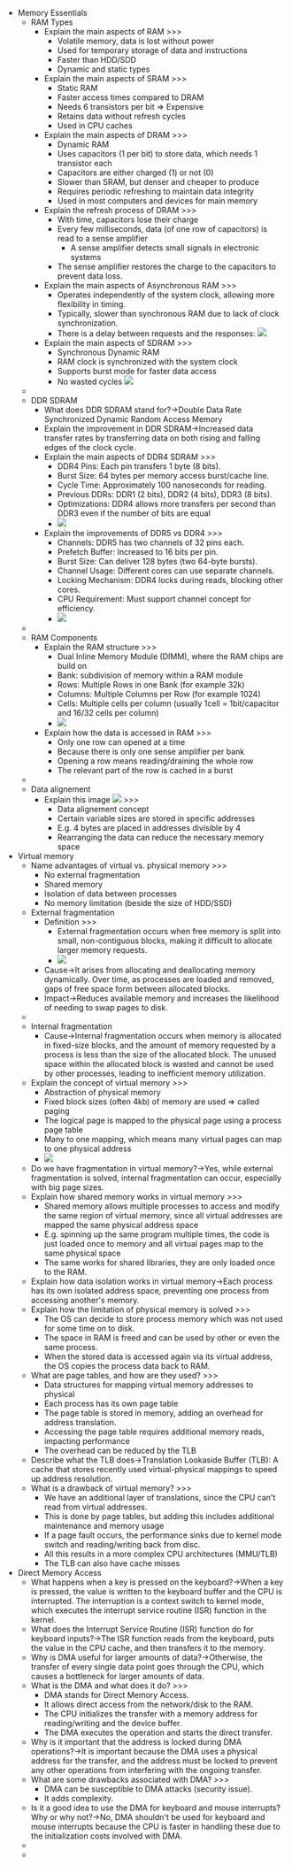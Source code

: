 - Memory Essentials
    - RAM Types
        - Explain the main aspects of RAM >>>
            - Volatile memory, data is lost without power
            - Used for temporary storage of data and instructions
            - Faster than HDD/SDD
            - Dynamic and static types
        - Explain the main aspects of SRAM >>>
            - Static RAM
            - Faster access times compared to DRAM
            - Needs 6 transistors per bit ⇒ Expensive
            - Retains data without refresh cycles
            - Used in CPU caches
        - Explain the main aspects of DRAM >>>
            - Dynamic RAM
            - Uses capacitors (1 per bit) to store data, which needs 1 transistor each
            - Capacitors are either charged (1) or not (0)
            - Slower than SRAM, but denser and cheaper to produce
            - Requires periodic refreshing to maintain data integrity
            - Used in most computers and devices for main memory
        - Explain the refresh process of DRAM >>>
            - With time, capacitors lose their charge
            - Every few milliseconds, data (of one row of capacitors) is read to a sense amplifier
                - A sense amplifier detects small signals in electronic systems
            - The sense amplifier restores the charge to the capacitors to prevent data loss.
        - Explain the main aspects of Asynchronous RAM >>>
            - Operates independently of the system clock, allowing more flexibility in timing.
            - Typically, slower than synchronous RAM due to lack of clock synchronization.
            - There is a delay between requests and the responses:
![](https://remnote-user-data.s3.amazonaws.com/GUwfg8wR6j_PtnA7aZVv6BOVUGDVkDXJ92gfivj7Q7OElBN-PZ_akEffmJo7f94uvlosHpuG86YPyMg4ZTtl1u_Hp0KQqy2RjHStqdA6BugcORQPtD_U4CaZAM-FRLHJ.png)
        - Explain the main aspects of SDRAM >>>
            - Synchronous Dynamic RAM
            - RAM clock is synchronized with the system clock
            - Supports burst mode for faster data access
            - No wasted cycles
![](https://remnote-user-data.s3.amazonaws.com/FZq2HxCt2AvPBZ0dYliIEKCRIkL2vxqQYQfj1Kokblv0NQ6mRiDEGTlplX_ueVM-cWW5PEfCNFBUNFgIljcdn0Xu6-ws57JLICxaLqilabGHGZLkR5XoOkQPFRojfiau.png)
    - 
    - DDR SDRAM
        - What does DDR SDRAM stand for?→Double Data Rate Synchronized Dynamic Random Access Memory
        - Explain the improvement in DDR SDRAM→Increased data transfer rates by transferring data on both rising and falling edges of the clock cycle.
        - Explain the main aspects of DDR4 SDRAM >>>
            - DDR4 Pins: Each pin transfers 1 byte (8 bits).
            - Burst Size: 64 bytes per memory access burst/cache line.
            - Cycle Time: Approximately 100 nanoseconds for reading.
            - Previous DDRs: DDR1 (2 bits), DDR2 (4 bits), DDR3 (8 bits).
            - Optimizations: DDR4 allows more transfers per second than DDR3 even if the number of bits are equal
            - ![](https://remnote-user-data.s3.amazonaws.com/j-_WQ8ON3SsAbO27HVm7n_AFVSMB2bZ6uiUomhnp7Lvp8Vbwr0-EG89Zsri1GRTvMAktkR0UGB1_n8TRu9wMvi_d42rPJKyBP9H9Y4MboFUcBUIy_r5-vChm_3HIRbTt.png)
        - Explain the improvements of DDR5 vs DDR4 >>>
            - Channels: DDR5 has two channels of 32 pins each.
            - Prefetch Buffer: Increased to 16 bits per pin.
            - Burst Size: Can deliver 128 bytes (two 64-byte bursts).
            - Channel Usage: Different cores can use separate channels.
            - Locking Mechanism: DDR4 locks during reads, blocking other cores.
            - CPU Requirement: Must support channel concept for efficiency.
            - ![](https://remnote-user-data.s3.amazonaws.com/2qeYbv-9fNtgJSqepxsacD3mw64CZhUUSo01R-fCWhIJheq13uk6z-Q3qlrNw_F-IMnGAuC2PWknt-1A1fTrU1jH8vaFrGPyRG2FsvvXyXLeF1uQcoDoCWJ1sYKhbsrU.png)
    - 
    - RAM Components
        - Explain the RAM structure >>>
            - Dual Inline Memory Module (DIMM), where the RAM chips are build on
            - Bank: subdivision of memory within a RAM module
            - Rows: Multiple Rows in one Bank (for example 32k)
            - Columns: Multiple Columns per Row (for example 1024)
            - Cells: Multiple cells per column (usually 1cell = 1bit/capacitor and 16/32 cells per column)
            - ![](https://remnote-user-data.s3.amazonaws.com/jWem2Z6_8y5n21DYm25xkhN8_h-gtsBjhcDBzU6sKjrRv-bVWJ_cPfUxU-RBBDh5_uKDIFixpKFSeGDHqc7xBjzS6OVN6U8dd1NgUdbgXy-MEbnEd5srC_fNjSeShhUw.png)
        - Explain how the data is accessed in RAM >>>
            - Only one row can opened at a time
            - Because there is only one sense amplifier per bank
            - Opening a row means reading/draining the whole row
            - The relevant part of the row is cached in a burst
    - 
    - Data alignement
        - Explain this image ![](https://remnote-user-data.s3.amazonaws.com/X7bqpnSSx3xEgvYwn4iOrCf16JaESlm1Zeo4g4EJ78jXZ3G4YrxsQ-Bm05MjAS2s_34cnmY5kdUDDc-6VD6FQmSiG4JwAnFoFFOvRhfDK7EyXG2vQ1WiMNrzTXL1jIPr.png) >>>
            - Data alignement concept
            - Certain variable sizes are stored in specific addresses
            - E.g. 4 bytes are placed in addresses divisible by 4
            - Rearranging the data can reduce the necessary memory space
- Virtual memory
    - Name advantages of virtual vs. physical memory >>>
        - No external fragmentation
        - Shared memory
        - Isolation of data between processes
        - No memory limitation (beside the size of HDD/SSD)
    - External fragmentation
        - Definition >>>
            - External fragmentation occurs when free memory is split into small, non-contiguous blocks, making it difficult to allocate larger memory requests.
            - ![](https://remnote-user-data.s3.amazonaws.com/-hA_o-449Hhx6PFGdBkUChJsf17OfEbuKJ3oADq_2nR5ZInZt8EsIoBg5e-8tYUuKE2VgpktfVt0TbcJfkfV-3AvWeF8kiInwd2DtHaaHU_sEHCRZhy59fzYKVQ417Iy.png) 
        - Cause→It arises from allocating and deallocating memory dynamically. Over time, as processes are loaded and removed, gaps of free space form between allocated blocks.
        - Impact→Reduces available memory and increases the likelihood of needing to swap pages to disk.
    - 
    - Internal fragmentation
        - Cause→Internal fragmentation occurs when memory is allocated in fixed-size blocks, and the amount of memory requested by a process is less than the size of the allocated block. The unused space within the allocated block is wasted and cannot be used by other processes, leading to inefficient memory utilization. 
    - Explain the concept of virtual memory >>>
        - Abstraction of physical memory
        - Fixed block sizes (often 4kb) of memory are used ⇒ called paging
        - The logical page is mapped to the physical page using a process page table
        - Many to one mapping, which means many virtual pages can map to one physical address
        - ![](https://remnote-user-data.s3.amazonaws.com/kMvDrOQFhA0qpFMNOBSvFS_JhCQ2K9CWX1oqHHaff8cZkh0MeZaca3nlFVGjwZUWpNv9jGbB4rR0i3eS56k8f9YUtb1UjN6Xcjw0iM6dJkXvEMXB1yDtjb4cgMNML0BN.png)
    - Do we have fragmentation in virtual memory?→Yes, while external fragmentation is solved, internal fragmentation can occur, especially with big page sizes.
    - Explain how shared memory works in virtual memory >>>
        - Shared memory allows multiple processes to access and modify the same region of virtual memory, since all virtual addresses are mapped the same physical address space
        - E.g. spinning up the same program multiple times, the code is just loaded once to memory and all virtual pages map to the same physical space
        - The same works for shared libraries, they are only loaded once to the RAM.
    - Explain how data isolation works in virtual memory→Each process has its own isolated address space, preventing one process from accessing another's memory.
    - Explain how the limitation of physical memory is solved >>>
        - The OS can decide to store process memory which was not used for some time on to disk. 
        - The space in RAM is freed and can be used by other or even the same process. 
        - When the stored data is accessed again via its virtual address, the OS copies the process data back to RAM. 
    - What are page tables, and how are they used? >>>
        - Data structures for mapping virtual memory addresses to physical
        - Each process has its own page table
        - The page table is stored in memory, adding an overhead for address translation.
        - Accessing the page table requires additional memory reads, impacting performance
        - The overhead can be reduced by the TLB
    - Describe what the TLB does→Translation Lookaside Buffer (TLB): A cache that stores recently used virtual-physical mappings to speed up address resolution.
    - What is a drawback of virtual memory? >>>
        - We have an additional layer of translations, since the CPU can't read from virtual addresses.
        - This is done by page tables, but adding this includes additional maintenance and memory usage
        - If a page fault occurs, the performance sinks due to kernel mode switch and reading/writing back from disc.
        - All this results in a more complex CPU architectures (MMU/TLB)
        - The TLB can also have cache misses
- Direct Memory Access 
    - What happens when a key is pressed on the keyboard?→When a key is pressed, the value is written to the keyboard buffer and the CPU is interrupted. The interruption is a context switch to kernel mode, which executes the interrupt service routine (ISR) function in the kernel.
    - What does the Interrupt Service Routine (ISR) function do for keyboard inputs?→The ISR function reads from the keyboard, puts the value in the CPU cache, and then transfers it to the memory.
    - Why is DMA useful for larger amounts of data?→Otherwise, the transfer of every single data point goes through the CPU, which causes a bottleneck for larger amounts of data.
    - What is the DMA and what does it do? >>>
        - DMA stands for Direct Memory Access.
        - It allows direct access from the network/disk to the RAM.
        - The CPU initializes the transfer with a memory address for reading/writing and the device buffer.
        - The DMA executes the operation and starts the direct transfer.
    - Why is it important that the address is locked during DMA operations?→It is important because the DMA uses a physical address for the transfer, and the address must be locked to prevent any other operations from interfering with the ongoing transfer.
    - What are some drawbacks associated with DMA? >>>
        - DMA can be susceptible to DMA attacks (security issue).
        - It adds complexity.
    - Is it a good idea to use the DMA for keyboard and mouse interrupts? Why or why not?→No, DMA shouldn't be used for keyboard and mouse interrupts because the CPU is faster in handling these due to the initialization costs involved with DMA.
    - 
    - 
